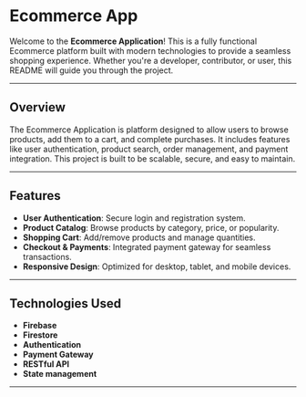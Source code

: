 # Ecommerce App



Welcome to the **Ecommerce Application**! This is a fully functional Ecommerce platform built with modern technologies to provide a seamless shopping experience. Whether you're a developer, contributor, or user, this README will guide you through the project.

---





## Overview
The Ecommerce Application is platform designed to allow users to browse products, add them to a cart, and complete purchases. It includes features like user authentication, product search, order management, and payment integration. This project is built to be scalable, secure, and easy to maintain.

---

## Features
- **User Authentication**: Secure login and registration system.
- **Product Catalog**: Browse products by category, price, or popularity.
- **Shopping Cart**: Add/remove products and manage quantities.
- **Checkout & Payments**: Integrated payment gateway for seamless transactions.
- **Responsive Design**: Optimized for desktop, tablet, and mobile devices.

---

## Technologies Used
- **Firebase**
- **Firestore**
- **Authentication**
- **Payment Gateway**
- **RESTful API**
- **State management**
---
